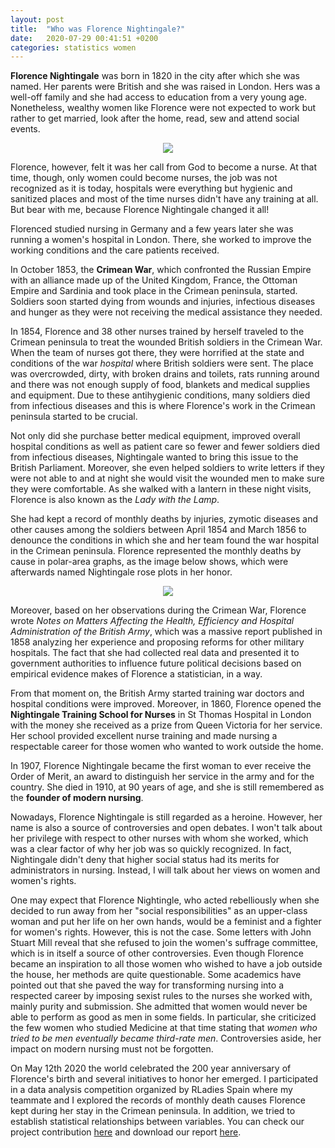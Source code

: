 ```yaml
---
layout: post
title:  "Who was Florence Nightingale?"
date:   2020-07-29 00:41:51 +0200
categories: statistics women
---
```


**Florence Nightingale** was born in 1820 in the city after which she was named. Her parents were British and she was raised in London. Hers was a well-off family and she had access to education from a very young age. Nonetheless, wealthy women like Florence were not expected to work but rather to get married, look after the home, read, sew and attend social events.

<p align="center">
  <img src="https://github.com/lventosa/blog-personal/_posts/images/FlorenceNightingale.jpg">
</p>

Florence, however, felt it was her call from God to become a nurse. At that time, though, only women could become nurses, the job was not recognized as it is today, hospitals were everything but hygienic and sanitized places and most of the time nurses didn't have any training at all. But bear with me, because Florence Nightingale changed it all!

Florenced studied nursing in Germany and a few years later she was running a women's hospital in London. There, she worked to improve the working conditions and the care patients received. 

In October 1853, the **Crimean War**, which confronted the Russian Empire with an alliance made up of the United Kingdom, France, the Ottoman Empire and Sardinia and took place in the Crimean peninsula, started. Soldiers soon started dying from wounds and injuries, infectious diseases and hunger as they were not receiving the medical assistance they needed. 

In 1854, Florence and 38 other nurses trained by herself traveled to the Crimean peninsula to treat the wounded British soldiers in the Crimean War. When the team of nurses got there, they were horrified at the state and conditions of the war *hospital* where British soldiers were sent. The place was overcrowded, dirty, with broken drains and toilets, rats running around and there was not enough supply of food, blankets and medical supplies and equipment. Due to these antihygienic conditions, many soldiers died from infectious diseases and this is where Florence's work in the Crimean peninsula started to be crucial.

Not only did she purchase better medical equipment, improved overall hospital conditions as well as patient care so fewer and fewer soldiers died from infectious diseases, Nightingale wanted to bring this issue to the British Parliament. Moreover, she even helped soldiers to write letters if they were not able to and at night she would visit the wounded men to make sure they were comfortable. As she walked with a lantern in these night visits, Florence is also known as the *Lady with the Lamp*.

She had kept a record of monthly deaths by injuries, zymotic diseases and other causes among the soldiers between April 1854 and March 1856 to denounce the conditions in which she and her team found the war hospital in the Crimean peninsula. Florence represented the monthly deaths by cause in polar-area graphs, as the image below shows, which were afterwards named Nightingale rose plots in her honor. 

<p align="center">
  <img src="https://github.com/lventosa/blog-personal/_posts/images/NightingalePlot.jpg">
</p>

Moreover, based on her observations during the Crimean War, Florence wrote *Notes on Matters Affecting the Health, Efficiency and Hospital Administration of the British Army*, which was a massive report published in 1858 analyzing her experience and proposing reforms for other military hospitals. The fact that she had collected real data and presented it to government authorities to influence future political decisions based on empirical evidence makes of Florence a statistician, in a way. 

From that moment on, the British Army started training war doctors and hospital conditions were improved. Moreover, in 1860, Florence opened the **Nightingale Training School for Nurses** in St Thomas Hospital in London with the money she received as a prize from Queen Victoria for her service. Her school provided excellent nurse training and made nursing a respectable career for those women who wanted to work outside the home.

In 1907, Florence Nightingale became the first woman to ever receive the Order of Merit, an award to distinguish her service in the army and for the country. She died in 1910, at 90 years of age, and she is still remembered as the **founder of modern nursing**.

Nowadays, Florence Nightingale is still regarded as a heroine. However, her name is also a source of controversies and open debates. I won't talk about her privilege with respect to other nurses with whom she worked, which was a clear factor of why her job was so quickly recognized. In fact, Nightingale didn't deny that higher social status had its merits for administrators in nursing. Instead, I will talk about her views on women and women's rights. 

One may expect that Florence Nightingle, who acted rebelliously when she decided to run away from her "social responsibilities" as an upper-class woman and put her life on her own hands, would be a feminist and a fighter for women's rights. However, this is not the case. Some letters with John Stuart Mill reveal that she refused to join the women's suffrage committee, which is in itself a source of other controversies. Even though Florence became an inspiration to all those women who wished to have a job outside the house, her methods are quite questionable. Some academics have pointed out that she paved the way for transforming nursing into a respected career by imposing sexist rules to the nurses she worked with, mainly purity and submission. She admitted that women would never be able to perform as good as men in some fields. In particular, she criticized the few women who studied Medicine at that time stating that *women who tried to be men eventually became third-rate men*. Controversies aside, her impact on modern nursing must not be forgotten. 

On May 12th 2020 the world celebrated the 200 year anniversary of Florence's birth and several initiatives to honor her emerged. I participated in a data analysis competition organized by RLadies Spain where my teammate and I explored the records of monthly death causes Florence kept during her stay in the Crimean peninsula. In addition, we tried to establish statistical relationships between variables. You can check our project contribution [here](https://github.com/lventosa/nightingale-competition) and download our report [here](https://github.com/lventosa/nightingale-competition/blob/master/report.html).